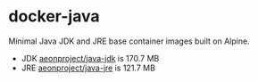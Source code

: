# docker-java

Minimal Java JDK and JRE base container images built on Alpine.

- JDK [aeonproject/java-jdk](https://hub.docker.com/r/aeonproject/java-jdk/) is 170.7 MB
- JRE [aeonproject/java-jre](https://hub.docker.com/r/aeonproject/java-jre/) is 121.7 MB
